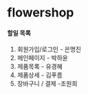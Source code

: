 # flowershop
#### 할일 목록
1. 회원가입/로그인 - 은명진
2. 메인페이지 - 박하윤
3. 제품목록 - 유경혜
4. 제품상세 - 김푸름
5. 장바구니 / 결제 -조원희

